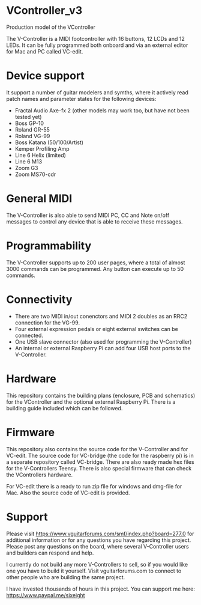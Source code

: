 # VController_v3
Production model of the VController

The V-Controller is a MIDI footcontroller with 16 buttons, 12 LCDs and 12 LEDs.
It can be fully programmed both onboard and via an external editor for Mac and PC called VC-edit.

# Device support
It support a number of guitar modelers and symths, where it actively read patch names and parameter states for the following devices:
* Fractal Audio Axe-fx 2 (other models may work too, but have not been tested yet)
* Boss GP-10
* Roland GR-55
* Roland VG-99
* Boss Katana (50/100/Artist)
* Kemper Profiling Amp
* Line 6 Helix (limited)
* Line 6 M13
* Zoom G3
* Zoom MS70-cdr

# General MIDI
The V-Controller is also able to send MIDI PC, CC and Note on/off messages to control any device that is able to receive these messages.

# Programmability
The V-Controller supports up to 200 user pages, where a total of almost 3000 commands can be programmed. Any button can execute up to 50 commands.

# Connectivity
* There are two MIDI in/out conenctors and MIDI 2 doubles as an RRC2 connection for the VG-99.
* Four external expression pedals or eight external switches can be connected.
* One USB slave connector (also used for programming the V-Controller)
* An internal or external Raspberry Pi can add four USB host ports to the V-Controller.

# Hardware
This repository contains the building plans (enclosure, PCB and schematics) for the VController and the optional external Raspberry Pi. There is a building guide included which can be followed.

# Firmware
This repository also contains the source code for the V-Controller and for VC-edit. The source code for VC-bridge (the code for the raspberry pi) is in a separate repository called VC-bridge. There are also ready made hex files for the V-Controllers Teensy. There is also special firmware that can check the VControllers hardware.

For VC-edit there is a ready to run zip file for windows and dmg-file for Mac. Also the source code of VC-edit is provided.

# Support
Please visit https://www.vguitarforums.com/smf/index.php?board=277.0 for additional information or for any questions you have regarding this project. Please post any questions on the board, where several V-Controller users and builders can respond and help.

I currently do not build any more V-Controllers to sell, so if you would like one you have to build it yourself. Visit vguitarforums.com to connect to other people who are building the same project.

I have invested thousands of hours in this project. You can support me here: https://www.paypal.me/sixeight


